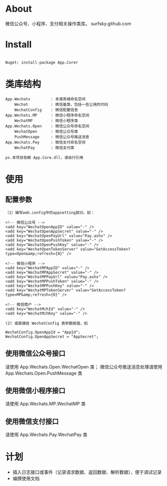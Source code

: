 ﻿# About

微信公众号、小程序、支付相关操作类库。
surfsky.github.com

# Install
```

Nuget: install-package App.Corer
```

# 类库结构

```
App.Wechats         : 本类库根命名空间
    Wechat          : 微信基类，包括一些公用的代码
    WechatConfig    : 微信配置信息
App.Wechats.MP      : 微信小程序命名空间
    WechatMP        : 微信小程序类
App.Wechats.Open    : 微信公众号命名空间
    WechatOpen      : 微信公众号类
    PushMessage     : 微信公众号推送消息
App.Wechats.Pay     : 微信支付命名空间
    WechatPay       : 微信支付类

ps.本项目依赖 App.Core.dll，请自行引用
```

# 使用

##  配置参数

    （1）编写web.config中的appsetting部分。如：

    <!-- 微信公众号 -->
    <add key="WechatOpenAppID" value="-" />
    <add key="WechatOpenAppSecret" value="-" />
    <add key="WechatOpenPayUrl" value="Pay.ashx" />
    <add key="WechatOpenPushToken" value="-" />
    <add key="WechatOpenPushKey" value="-" />
    <add key="WechatOpenTokenServer" value="GetAccessToken?type=Open&amp;refresh={0}" />

    <!-- 微信小程序 -->
    <add key="WechatMPAppID" value="-" />
    <add key="WechatMPAppSecret" value="-" />
    <add key="WechatMPPayUrl" value="Pay.ashx" />
    <add key="WechatMPPushToken" value="-" />
    <add key="WechatMPPushKey" value="-" />
    <add key="WechatMPTokenServer" value="GetAccessToken?type=MP&amp;refresh={0}" />

    <!-- 微信商户 -->
    <add key="WechatMchId" value="-" />
    <add key="WechatMchKey" value="-" />

    (2) 或直接给 WechatConfig 类参数赋值，如

    WechatConfig.OpenAppId = "AppId";
    WechatConfig.OpenAppSecret = "AppSecret";

## 使用微信公众号接口

请使用 App.Wechats.Open.WechatOpen 类；
微信公众号推送消息处理请使用 App.Wechats.Open.PushMessage 类

## 使用微信小程序接口

请使用 App.Wechats.MP.WechatMP 类

## 使用微信支付接口

请使用 App.Wechats.Pay.WechatPay 类


# 计划

- 插入日志接口或事件（记录请求数据、返回数据、解析数据），便于调试记录
- 编撰使用文档


